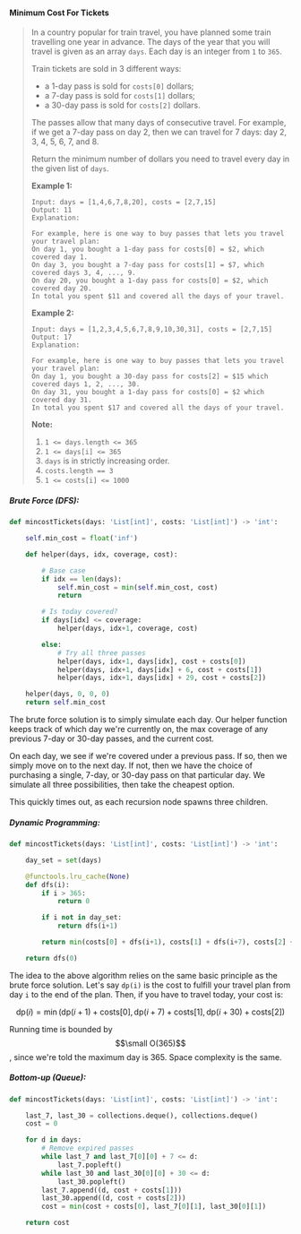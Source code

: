 #### Minimum Cost For Tickets

> In a country popular for train travel, you have planned some train travelling one year in advance.  The days of the year that you will travel is given as an array `days`.  Each day is an integer from `1` to `365`.
>
> Train tickets are sold in 3 different ways:
>
> * a 1-day pass is sold for `costs[0]` dollars;
> * a 7-day pass is sold for `costs[1]` dollars;
> * a 30-day pass is sold for `costs[2]` dollars.
>
> The passes allow that many days of consecutive travel.  For example, if we get a 7-day pass on day 2, then we can travel for 7 days: day 2, 3, 4, 5, 6, 7, and 8.
>
> Return the minimum number of dollars you need to travel every day in the given list of `days`.
>
> **Example 1:**
>
> ```
> Input: days = [1,4,6,7,8,20], costs = [2,7,15]
> Output: 11
> Explanation: 
>
> For example, here is one way to buy passes that lets you travel your travel plan:
> On day 1, you bought a 1-day pass for costs[0] = $2, which covered day 1.
> On day 3, you bought a 7-day pass for costs[1] = $7, which covered days 3, 4, ..., 9.
> On day 20, you bought a 1-day pass for costs[0] = $2, which covered day 20.
> In total you spent $11 and covered all the days of your travel.
> ```
>
> **Example 2:**
>
> ```
> Input: days = [1,2,3,4,5,6,7,8,9,10,30,31], costs = [2,7,15]
> Output: 17
> Explanation: 
>
> For example, here is one way to buy passes that lets you travel your travel plan:
> On day 1, you bought a 30-day pass for costs[2] = $15 which covered days 1, 2, ..., 30.
> On day 31, you bought a 1-day pass for costs[0] = $2 which covered day 31.
> In total you spent $17 and covered all the days of your travel.
> ```
>
> **Note:**
>
> 1. `1 <= days.length <= 365`
> 2. `1 <= days[i] <= 365`
> 3. `days` is in strictly increasing order.
> 4. `costs.length == 3`
> 5. `1 <= costs[i] <= 1000`

##### Brute Force \(DFS\):

```py
def mincostTickets(days: 'List[int]', costs: 'List[int]') -> 'int':

    self.min_cost = float('inf')

    def helper(days, idx, coverage, cost):

        # Base case
        if idx == len(days):
            self.min_cost = min(self.min_cost, cost)
            return

        # Is today covered?
        if days[idx] <= coverage:
            helper(days, idx+1, coverage, cost)

        else:
            # Try all three passes
            helper(days, idx+1, days[idx], cost + costs[0])
            helper(days, idx+1, days[idx] + 6, cost + costs[1])
            helper(days, idx+1, days[idx] + 29, cost + costs[2])

    helper(days, 0, 0, 0)
    return self.min_cost
```

The brute force solution is to simply simulate each day. Our helper function keeps track of which day we're currently on, the max coverage of any previous 7-day or 30-day passes, and the current cost.

On each day, we see if we're covered under a previous pass. If so, then we simply move on to the next day. If not, then we have the choice of purchasing a single, 7-day, or 30-day pass on that particular day. We simulate all three possibilities, then take the cheapest option.

This quickly times out, as each recursion node spawns three children.

##### Dynamic Programming:

```py
def mincostTickets(days: 'List[int]', costs: 'List[int]') -> 'int':

    day_set = set(days)

    @functools.lru_cache(None)
    def dfs(i):
        if i > 365:
            return 0

        if i not in day_set:
            return dfs(i+1)

        return min(costs[0] + dfs(i+1), costs[1] + dfs(i+7), costs[2] + dfs(i + 30))

    return dfs(0)
```

The idea to the above algorithm relies on the same basic principle as the brute force solution.  Let's say `dp(i)` is the cost to fulfill your travel plan from day `i` to the end of the plan. Then, if you have to travel today, your cost is:

$$\text{dp}(i) = \min(\text{dp}(i+1) + \text{costs}[0], \text{dp}(i+7) + \text{costs}[1], \text{dp}(i+30) + \text{costs}[2])$$

Running time is bounded by $$\small O(365)$$, since we're told the maximum day is 365. Space complexity is the same.

##### Bottom-up \(Queue\):

```py
def mincostTickets(days: 'List[int]', costs: 'List[int]') -> 'int':

    last_7, last_30 = collections.deque(), collections.deque()
    cost = 0

    for d in days:
        # Remove expired passes
        while last_7 and last_7[0][0] + 7 <= d:
            last_7.popleft()
        while last_30 and last_30[0][0] + 30 <= d:
            last_30.popleft()
        last_7.append((d, cost + costs[1]))
        last_30.append((d, cost + costs[2]))
        cost = min(cost + costs[0], last_7[0][1], last_30[0][1])

    return cost
```



